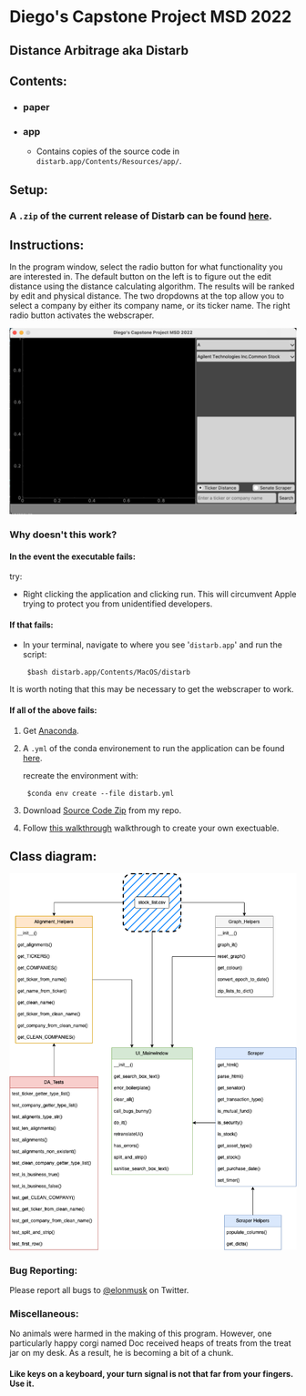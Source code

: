 # Diego's Capstone Project MSD 2022

## Distance Arbitrage aka Distarb

## Contents:
	
* ### paper

* ### app
	* Contains copies of the source code in `distarb.app/Contents/Resources/app/`.


## Setup:

### A `.zip` of the current release of Distarb can be found [here](https://github.com/UtahMSD/diegoPisciotta/releases/tag/1.1.0).

## Instructions:

In the program window, select the radio button for what functionality you are interested in. The default button on the left is to figure out the edit distance using the distance calculating algorithm. The results will be ranked by edit and physical distance. The two dropdowns at the top allow you to select a company by either its company name, or its ticker name. The right radio button activates the webscraper.

![app](app_screen.png)

### Why doesn't this work?


#### In the event the executable fails:
 try:
 
 - Right clicking the application and clicking run. This will circumvent Apple trying to protect you from unidentified developers.

#### If that fails:

 - In your terminal, navigate to where you see '`distarb.app`' and run the script: 
 
 		$bash distarb.app/Contents/MacOS/distarb
 
It is worth noting that this may be necessary to get the webscraper to work.
 
 
#### If all of the above fails:

1. Get [Anaconda](https://anaconda.org/).

2. A `.yml` of the conda environement to run the application can be found [here](https://anaconda.org/daegybyte/distarb).

	recreate the environment with:
	
		$conda env create --file distarb.yml

3. Download [Source Code Zip](https://github.com/Daegybyte/distarb/releases/tag/v1.1.1) from my repo.

4. Follow [this walkthrough](https://dschreij.github.io/how-to/package-anaconda-environments-as-apps) walkthrough to create your own exectuable. 

## Class diagram:

![diagram](distance_arbitrage.drawio.png)

### Bug Reporting:

Please report all bugs to [@elonmusk](https://twitter.com/elonmusk/with_replies?lang=en) on Twitter.

### Miscellaneous:
 
No animals were harmed in the making of this program. However, one particularly happy corgi named Doc received heaps of treats from the treat jar on my desk. As a result, he is becoming a bit of a chunk. 


#### Like keys on a keyboard, your turn signal is not that far from your fingers. Use it.